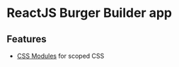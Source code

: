 # ReactJS Burger Builder app

## Features
- [CSS Modules](https://github.com/css-modules/css-modules) for scoped CSS
